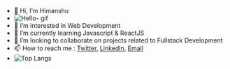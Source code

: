 - 👋 Hi, I’m Himanshu
- ![Hello- gif](https://media.giphy.com/media/Y8ocCgwtdj29O/giphy.gif)
- 👀 I’m interested in Web Development
- 🌱 I’m currently learning Javascript & ReactJS
- 💞️ I’m looking to collaborate on projects related to Fullstack Development
- 📫 How to reach me : [Twitter](https://twitter.com/Himansh77160323), [LinkedIn](https://www.linkedin.com/in/himanshu-dhawale-a30a421b2/), [Email](mailto:www.himanshudhawale9@gmail.com)
- ![Top Langs](https://github-readme-stats.vercel.app/api/top-langs/?username=Himanshu-Dhawale&layout=compact&theme=tokyonight)

<!---
Lawliet417/Lawliet417 is a ✨ special ✨ repository because its `README.md` (this file) appears on your GitHub profile.
You can click the Preview link to take a look at your changes.
--->
